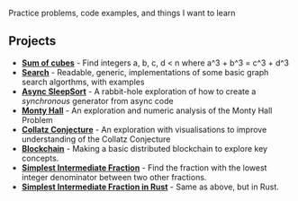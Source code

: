 Practice problems, code examples, and things I want to learn

## Projects
- [**Sum of cubes**](https://github.com/treharne/fun/blob/master/sum_of_cubes/sum_of_cubes.ipynb) - Find integers a, b, c, d < n where a^3 + b^3 = c^3 + d^3
- [**Search**](https://github.com/treharne/fun/blob/master/search/search.ipynb) - Readable, generic, implementations of some basic graph search algorthms, with examples
- [**Async SleepSort**](https://github.com/treharne/fun/blob/master/async_sleep_sort/async_sleep_sort.ipynb) - A rabbit-hole exploration of how to create a *synchronous* generator from async code
- [**Monty Hall**](https://github.com/treharne/fun/blob/master/monty_hall/monty.ipynb) - An exploration and numeric analysis of the Monty Hall Problem
- [**Collatz Conjecture**](https://github.com/treharne/fun/blob/master/collatz_conjecture/collatz.ipynb) - An exploration with visualisations to improve understanding of the Collatz Conjecture
- [**Blockchain**](https://github.com/treharne/fun/blob/master/blockchain/blockchain.ipynb) - Making a basic distributed blockchain to explore key concepts.
- [**Simplest Intermediate Fraction**](https://github.com/treharne/fun/blob/master/simplest_intermediate_fraction/intfrac.ipynb) - Find the fraction with the lowest integer denominator between two other fractions.
- [**Simplest Intermediate Fraction in Rust**](https://github.com/treharne/fun/blob/master/simplest_intermediate_fraction_rust/src/main.rs) - Same as above, but in Rust.
